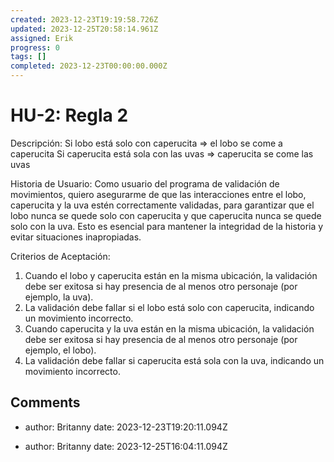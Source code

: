 ```yaml
---
created: 2023-12-23T19:19:58.726Z
updated: 2023-12-25T20:58:14.961Z
assigned: Erik
progress: 0
tags: []
completed: 2023-12-23T00:00:00.000Z
---
```


# HU-2: Regla 2

Descripción:
Si lobo está solo con caperucita => el lobo se come a caperucita
Si caperucita está sola con las uvas => caperucita se come las uvas

Historia de Usuario:
Como usuario del programa de validación de movimientos, quiero asegurarme de que las interacciones entre el lobo, caperucita y la uva estén correctamente validadas, para garantizar que el lobo nunca se quede solo con caperucita y que caperucita nunca se quede solo con la uva. Esto es esencial para mantener la integridad de la historia y evitar situaciones inapropiadas.

Criterios de Aceptación:
1. Cuando el lobo y caperucita están en la misma ubicación, la validación debe ser exitosa si hay presencia de al menos otro personaje (por ejemplo, la uva).
2. La validación debe fallar si el lobo está solo con caperucita, indicando un movimiento incorrecto.
3. Cuando caperucita y la uva están en la misma ubicación, la validación debe ser exitosa si hay presencia de al menos otro personaje (por ejemplo, el lobo).
4. La validación debe fallar si caperucita está sola con la uva, indicando un movimiento incorrecto.

## Comments

- author: Britanny
  date: 2023-12-23T19:20:11.094Z
  
- author: Britanny
  date: 2023-12-25T16:04:11.094Z
  
